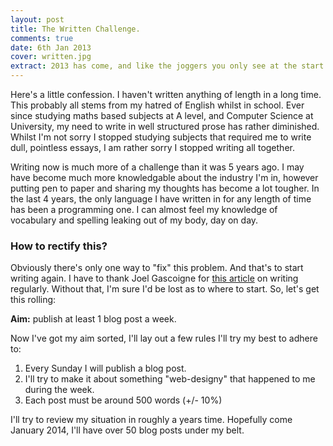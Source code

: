 ```yaml
---
layout: post
title: The Written Challenge.
comments: true
date: 6th Jan 2013
cover: written.jpg
extract: 2013 has come, and like the joggers you only see at the start of January, I have decided to set myself a "New Year's Resolution".  However unlike the January joggers, I'd like to still be going by February. 
---
```


Here's a little confession. I haven't written anything of length in a long time. This probably all stems from my hatred of English whilst in school. Ever since studying maths based subjects at A level, and Computer Science at University, my need to write in well structured prose has rather diminished. Whilst I'm not sorry I stopped studying subjects that required me to write dull, pointless essays, I am rather sorry I stopped writing all together. 

Writing now is much more of a challenge than it was 5 years ago. I may have become much more knowledgable about the industry I'm in, however putting pen to paper and sharing my thoughts has become a lot tougher. In the last 4 years, the only language I have written in for any length of time has been a programming one. I can almost feel my knowledge of vocabulary and spelling leaking out of my body, day on day. 

### How to rectify this?

Obviously there's only one way to "fix" this problem. And that's to start writing again. I have to thank Joel Gascoigne for [this article](http://joel.is/post/32338258448/5-realisations-that-helped-me-write-regularly) on writing regularly. Without that, I'm sure I'd be lost as to where to start. So, let's get this rolling:

__Aim:__ publish at least 1 blog post a week.

Now I've got my aim sorted, I'll lay out a few rules I'll try my best to adhere to:

1. Every Sunday I will publish a blog post.
2. I'll try to make it about something "web-designy" that happened to me during the week.
3. Each post must be around 500 words (+/- 10%)

I'll try to review my situation in roughly a years time. Hopefully come January 2014, I'll have over 50 blog posts under my belt. 
